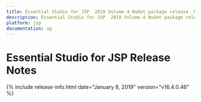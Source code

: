 ```yaml
---
title: Essential Studio for JSP  2018 Volume 4 NuGet package release  Release Notes  
description: Essential Studio for JSP  2018 Volume 4 NuGet package release  Release Notes  
platform: jsp
documentation: ug
---
```


# Essential Studio for JSP  Release Notes  

{% include release-info.html date="January 8, 2019"  version="v16.4.0.46" %} 




